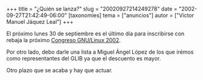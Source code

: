 +++
title = "¿Quién se lanza?"
slug = "20020927214249278"
date = "2002-09-27T21:42:49-06:00"
[taxonomies]
tema = ["anuncios"]
autor = ["Víctor Manuel Jáquez Leal"]
+++

El próximo lunes 30 de septiembre es el último día para inscribirse con
rebaja la próximo [Congreso GNU/Linux
2002](http://congreso.gulev.org.mx/).

Por otro lado, debo darle una lista a Miguel Ángel López de los que
irémos como representantes del GLIB ya que el descuento es mayor.

Otro plazo que se acaba y hay que actuar.

